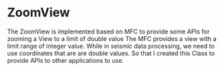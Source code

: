 # ZoomView
The ZoomView is implemented based on MFC to provide some APIs for zooming a View to a limit of double value
The MFC provides a view with a limit range of integer value.
While in seismic data processing, we need to use coordinates that are are double values.
So that I created this Class to provide APIs to other applications to use.

